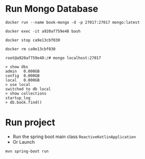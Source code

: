 # Run Mongo Database
```
docker run --name book-mongo -d -p 27017:27017 mongo:latest

docker exec -it a920af759e48 bash

docker stop ca9e13cbf030

docker rm ca9e13cbf030

root@a920af759e48:/# mongo localhost:27017

> show dbs
admin   0.000GB
config  0.000GB
local   0.000GB
> use local
switched to db local
> show collections
startup_log
> db.book.find()

```

# Run project
- Run the spring boot main class ```ReactiveKotlinApplication```
- Or Launch
```
mvn spring-boot run
```
